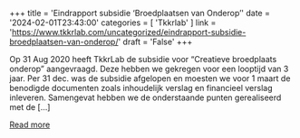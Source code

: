 +++
title = 'Eindrapport subsidie ‘Broedplaatsen van Onderop’'
date = '2024-02-01T23:43:00'
categories = [ 
 'Tkkrlab' 
] 
link = 'https://www.tkkrlab.com/uncategorized/eindrapport-subsidie-broedplaatsen-van-onderop/'
draft = 'False'
+++

Op 31 Aug 2020 heeft TkkrLab de subsidie voor “Creatieve broedplaats onderop” aangevraagd. Deze hebben we gekregen voor een looptijd van 3 jaar. Per 31 dec. was de subsidie afgelopen en moesten we voor 1 maart de benodigde documenten zoals inhoudelijk verslag en financieel verslag inleveren. Samengevat hebben we de onderstaande punten gerealiseerd met de [&#8230;]

[Read more](https://www.tkkrlab.com/uncategorized/eindrapport-subsidie-broedplaatsen-van-onderop/)